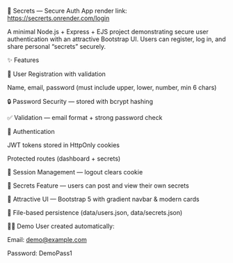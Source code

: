📌 Secrets — Secure Auth App 
render link: https://secrerts.onrender.com/login

A minimal Node.js + Express + EJS project demonstrating secure user authentication with an attractive Bootstrap UI.
Users can register, log in, and share personal “secrets” securely.

✨ Features

🔑 User Registration with validation

Name, email, password (must include upper, lower, number, min 6 chars)

🔒 Password Security — stored with bcrypt hashing

✅ Validation — email format + strong password check

🍪 Authentication

JWT tokens stored in HttpOnly cookies

Protected routes (dashboard + secrets)

👤 Session Management — logout clears cookie

📝 Secrets Feature — users can post and view their own secrets

🎨 Attractive UI — Bootstrap 5 with gradient navbar & modern cards

💾 File-based persistence (data/users.json, data/secrets.json)

👨‍💻 Demo User created automatically:

Email: demo@example.com

Password: DemoPass1
